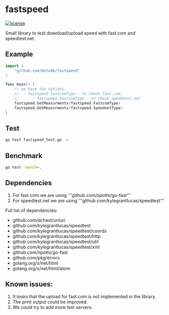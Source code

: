 # fastspeed
[![license](https://img.shields.io/github/license/DAVFoundation/captain-n3m0.svg?style=flat-square)](https://github.com/DAVFoundation/captain-n3m0/blob/master/LICENSE)

Small library to test download/upload speed with fast.com and speedtest.net

## Example

```go
import (
	"github.com/Heto86/fastspeed"
)

func main() {
	// we have two options:
	// 	- fastspeed.FastcomType - to check fast.com
	//  	- fastspeed.FastcomType - to check speedtest.net
	fastspeed.GetMeasurments(fastspeed.FastcomType)
	fastspeed.GetMeasurments(fastspeed.SpeednetType)
}
```
## Test

```sh
go test fastspeed_test.go -v
```

## Benchmark

```sh
go test -bench=. 
```

## Dependencies

1. For fast.com we are using '''github.com/npotts/go-fast'''
1. For speedtest.net we are using '''github.com/kylegrantlucas/speedtest'''

Full list of dependencies:
- github.com/dchest/uniuri
- github.com/kylegrantlucas/speedtest
- github.com/kylegrantlucas/speedtest/coords
- github.com/kylegrantlucas/speedtest/http
- github.com/kylegrantlucas/speedtest/util
- github.com/kylegrantlucas/speedtest/xml
- github.com/npotts/go-fast
- github.com/pkg/errors
- golang.org/x/net/html
- golang.org/x/net/html/atom

## Known issues:

1. It looks that the upload for fast.com is not implemented in the library.
1. The print output could be improved.
1. We could try to add more test servers.
